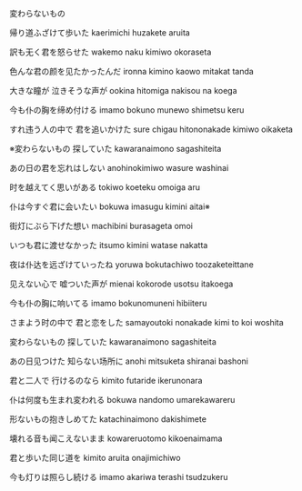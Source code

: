 

変わらないもの



帰り道ふざけて歩いた
kaerimichi huzakete aruita

訳も无く君を怒らせた
wakemo naku kimiwo okoraseta

色んな君の颜を见たかったんだ
ironna kimino kaowo mitakat tanda

大きな瞳が 泣きそうな声が
ookina hitomiga nakisou na koega

今も仆の胸を缔め付ける
imamo bokuno munewo shimetsu keru

すれ违う人の中で 君を追いかけた
sure chigau hitononakade kimiwo oikaketa



※変わらないもの 探していた
kawaranaimono sagashiteita

あの日の君を忘れはしない
anohinokimiwo wasure washinai

时を越えてく思いがある
tokiwo koeteku omoiga aru

仆は今すぐ君に会いたい
bokuwa imasugu kimini aitai※



街灯にぶら下げた想い
machibini burasageta omoi

いつも君に渡せなかった
itsumo kimini watase nakatta

夜は仆达を远ざけていったね
yoruwa bokutachiwo toozaketeittane

见えない心で 嘘ついた声が
mienai kokorode usotsu itakoega

今も仆の胸に响いてる
imamo bokunomuneni hibiiteru



さまよう时の中で 君と恋をした
samayoutoki nonakade kimi to koi woshita

変わらないもの 探していた
kawaranaimono sagashiteita

あの日见つけた 知らない场所に
anohi mitsuketa shiranai bashoni

君と二人で 行けるのなら
kimito futaride ikerunonara

仆は何度も生まれ変われる
bokuwa nandomo umarekawareru



形ないもの抱きしめてた
katachinaimono dakishimete

壊れる音も闻こえないまま
kowareruotomo kikoenaimama

君と歩いた同じ道を
kimito aruita onajimichiwo

今も灯りは照らし続ける
imamo akariwa terashi tsudzukeru